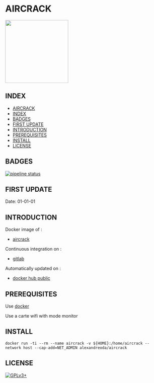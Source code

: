 # AIRCRACK

<img src="https://assets.gitlab-static.net/uploads/-/system/project/avatar/16811260/aircrack-ng-new-logo.jpg" width="200" height="200"/>


## INDEX

  - [AIRCRACK](#aircrack)
  - [INDEX](#index)
  - [BADGES](#badges)
  - [FIRST UPDATE](#first-update)
  - [INTRODUCTION](#introduction)
  - [PREREQUISITES](#prerequisites)
  - [INSTALL](#install)
  - [LICENSE](#license)


## BADGES

[![pipeline status](https://gitlab.com/oda-alexandre/aircrack/badges/master/pipeline.svg)](https://gitlab.com/oda-alexandre/aircrack/commits/master)


## FIRST UPDATE

Date: 01-01-01


## INTRODUCTION

Docker image of :

- [aircrack](https://www.aircrack-ng.org)

Continuous integration on :

- [gitlab](https://gitlab.com/oda-alexandre/aircrack/pipelines)

Automatically updated on :

- [docker hub public](https://hub.docker.com/r/alexandreoda/aircrack)


## PREREQUISITES

Use [docker](https://www.docker.com)

Use a carte wifi with mode monitor


## INSTALL

```docker run -ti --rm --name aircrack -v ${HOME}:/home/aircrack --network host --cap-add=NET_ADMIN alexandreoda/aircrack```


## LICENSE

[![GPLv3+](http://gplv3.fsf.org/gplv3-127x51.png)](https://gitlab.com/oda-alexandre/aircrack/blob/master/LICENSE)
